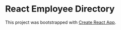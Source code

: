 # React Employee Directory

This project was bootstrapped with [Create React App](https://github.com/facebook/create-react-app).
